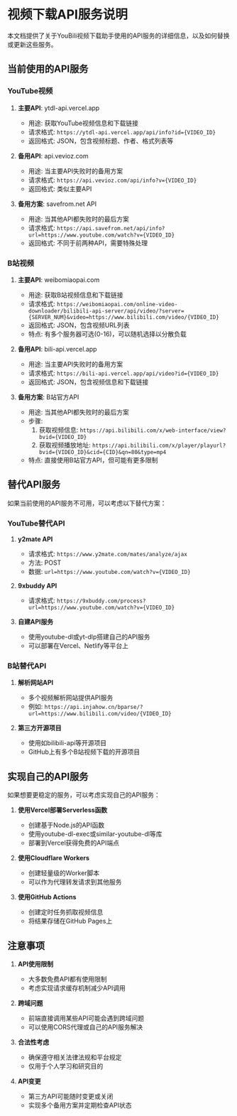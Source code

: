 # 视频下载API服务说明

本文档提供了关于YouBili视频下载助手使用的API服务的详细信息，以及如何替换或更新这些服务。

## 当前使用的API服务

### YouTube视频

1. **主要API**: ytdl-api.vercel.app
   - 用途: 获取YouTube视频信息和下载链接
   - 请求格式: `https://ytdl-api.vercel.app/api/info?id={VIDEO_ID}`
   - 返回格式: JSON，包含视频标题、作者、格式列表等

2. **备用API**: api.vevioz.com
   - 用途: 当主要API失败时的备用方案
   - 请求格式: `https://api.vevioz.com/api/info?v={VIDEO_ID}`
   - 返回格式: 类似主要API

3. **备用方案**: savefrom.net API
   - 用途: 当其他API都失败时的最后方案
   - 请求格式: `https://api.savefrom.net/api/info?url=https://www.youtube.com/watch?v={VIDEO_ID}`
   - 返回格式: 不同于前两种API，需要特殊处理

### B站视频

1. **主要API**: weibomiaopai.com
   - 用途: 获取B站视频信息和下载链接
   - 请求格式: `https://weibomiaopai.com/online-video-downloader/bilibili-api-server/api/video/?server={SERVER_NUM}&video=https://www.bilibili.com/video/{VIDEO_ID}`
   - 返回格式: JSON，包含视频URL列表
   - 特点: 有多个服务器可选(0-16)，可以随机选择以分散负载

2. **备用API**: bili-api.vercel.app
   - 用途: 当主要API失败时的备用方案
   - 请求格式: `https://bili-api.vercel.app/api/video?id={VIDEO_ID}`
   - 返回格式: JSON，包含视频信息和下载链接

3. **备用方案**: B站官方API
   - 用途: 当其他API都失败时的最后方案
   - 步骤:
     1. 获取视频信息: `https://api.bilibili.com/x/web-interface/view?bvid={VIDEO_ID}`
     2. 获取视频播放地址: `https://api.bilibili.com/x/player/playurl?bvid={VIDEO_ID}&cid={CID}&qn=80&type=mp4`
   - 特点: 直接使用B站官方API，但可能有更多限制

## 替代API服务

如果当前使用的API服务不可用，可以考虑以下替代方案：

### YouTube替代API

1. **y2mate API**
   - 请求格式: `https://www.y2mate.com/mates/analyze/ajax`
   - 方法: POST
   - 数据: `url=https://www.youtube.com/watch?v={VIDEO_ID}`

2. **9xbuddy API**
   - 请求格式: `https://9xbuddy.com/process?url=https://www.youtube.com/watch?v={VIDEO_ID}`

3. **自建API服务**
   - 使用youtube-dl或yt-dlp搭建自己的API服务
   - 可以部署在Vercel、Netlify等平台上

### B站替代API

1. **解析网站API**
   - 多个视频解析网站提供API服务
   - 例如: `https://api.injahow.cn/bparse/?url=https://www.bilibili.com/video/{VIDEO_ID}`

2. **第三方开源项目**
   - 使用如bilibili-api等开源项目
   - GitHub上有多个B站视频下载的开源项目

## 实现自己的API服务

如果想要更稳定的服务，可以考虑实现自己的API服务：

1. **使用Vercel部署Serverless函数**
   - 创建基于Node.js的API函数
   - 使用youtube-dl-exec或similar-youtube-dl等库
   - 部署到Vercel获得免费的API端点

2. **使用Cloudflare Workers**
   - 创建轻量级的Worker脚本
   - 可以作为代理转发请求到其他服务

3. **使用GitHub Actions**
   - 创建定时任务抓取视频信息
   - 将结果存储在GitHub Pages上

## 注意事项

1. **API使用限制**
   - 大多数免费API都有使用限制
   - 考虑实现请求缓存机制减少API调用

2. **跨域问题**
   - 前端直接调用某些API可能会遇到跨域问题
   - 可以使用CORS代理或自己的API服务解决

3. **合法性考虑**
   - 确保遵守相关法律法规和平台规定
   - 仅用于个人学习和研究目的

4. **API变更**
   - 第三方API可能随时变更或关闭
   - 实现多个备用方案并定期检查API状态 